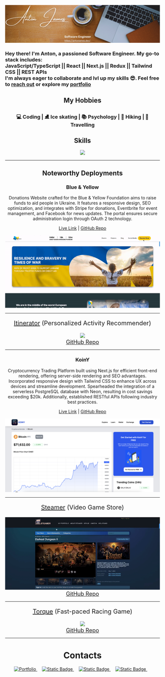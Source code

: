 
<a href="https://antonjames.dev/">
  <img src="./assets/banner2.png">
</a>
<br>

<h3>Hey there! I'm Anton, a passioned Software Engineer. My go-to stack includes: 
<div>JavaScript/TypeScript || React || Next.js || Redux || Tailwind CSS || REST APIs</div>
I'm always eager to collaborate and lvl up my skills 😎. Feel free to <a href="https://antonjames.dev/#contact">reach out</a> or explore my <a href="https://antonjames.dev/">portfolio</a></h3>


<div align="center">
  <h2>My Hobbies</h2>
  <h3>💻 Coding | ⛸️ Ice skating | 📚 Psychology | 🥾 Hiking | 🧳 Travelling</h3>
  <!-- <hr> -->
  <h2>Skills</h2>
  <img src="https://skillicons.dev/icons?i=js,ts,react,redux,ruby,rails,python,go,nodejs,webpack,html,css,tailwind,docker,next,postgres,mongodb,git,express,aws&perline=10" />
  <hr>
  <h2>Noteworthy Deployments</h2>

  <!-- <p style="font-size: 20px;"><a href="https://antonjames.dev/">Portfolio</a></p>
  <img src="./assets/portfolio_gif.gif">
  <br>
  <a style="font-size: 18px;" style="font-size: 18px;" href="https://antonjames.dev/">GitHub Repo</a>
  <hr> -->

  <h3>Blue & Yellow</h3>
  <p>Donations Website crafted for the Blue & Yellow Foundation aims to raise funds to aid people in Ukraine. It features a responsive design, SEO optimization, and integrates with Stripe for donations, Eventbrite for event management, and Facebook for news updates. The portal ensures secure administration login through OAuth 2 technology.</p>
  <p><a href="https://blueyellowfoundation.org/">Live Link</a> | <a href="https://github.com/AntonJames-Sistence/BlueYellowTeam">GitHub Repo</a></p>
  <img src="./assets/blueyellow_gif.gif">
  <hr>

  <p style="font-size: 20px"><a href="https://excursionexplorer.onrender.com/">Itinerator</a> (Personalized Activity Recommender)</p>
  <img src="./assets/itinerator_gif.gif">
  <br>
  <a style="font-size: 18px;" href="https://github.com/dtannyc1/itinerator">GitHub Repo</a>
  <hr>
    
  <h3>KoinY</h3>
  <p>Cryptocurrency Trading Platform built using Next.js for efficient front-end rendering, offering server-side rendering and SEO advantages. Incorporated responsive design with Tailwind CSS to enhance UX across devices and streamline development. Spearheaded the integration of a serverless PostgreSQL database with Neon, resulting in cost savings exceeding $20k. Additionally, established RESTful APIs following industry best practices.</p>
  <p><a href="https://koiny.vercel.app/">Live Link</a> | <a href="https://github.com/AntonJames-Sistence/KoinY">GitHub Repo</a></p>
  <img src="./assets/koiny.png">
  <hr>

  <p style="font-size: 20px;"><a href="https://steamer-9bo7.onrender.com/">Steamer</a> (Video Game Store)</p>
  <img src="./assets/steamer_gif.gif">
  <br>
  <a style="font-size: 18px;" href="https://github.com/AntonJames-Sistence/Steamer">GitHub Repo</a>
  <hr>

  <p style="font-size: 20px;"><a href="https://antonjames-sistence.github.io/Torque/">Torque</a> (Fast-paced Racing Game)</p>
  <img src="./assets/torque_gif.gif">
  <br>
  <a style="font-size: 18px;" href="https://github.com/AntonJames-Sistence/Torque">GitHub Repo</a>
  <hr>

  <h1>Contacts</h1>
</div>

<div align="center">
  <a href="https://antonjames.dev/">
    <img alt="Portfolio" src="https://img.shields.io/badge/My-Portfolio-067326">
  </a> &nbsp;&nbsp;&nbsp;
  <a href="https://www.linkedin.com/in/anton-james-ja/">
<!--     <img src="https://img.shields.io/badge/LinkedIn-0077B5?style=for-the-badge&logo=linkedin&logoColor=white"> -->
    <img alt="Static Badge" src="https://img.shields.io/badge/Linked-In-blue">
  </a> &nbsp;&nbsp;&nbsp;
  <a href="https://wellfound.com/u/anton-james">
<!--     <img src="https://img.shields.io/badge/AngelList-000000?style=for-the-badge&logo=AngelList&logoColor=white"> -->
    <img alt="Static Badge" src="https://img.shields.io/badge/Well-found-929608">
  </a> &nbsp;&nbsp;&nbsp;
  <a href="mailto:anton.james.ja@gmail.com">
<!--     <img src="https://img.shields.io/badge/Gmail-D14836?style=for-the-badge&logo=gmail&logoColor=white"> -->
    <img alt="Static Badge" src="https://img.shields.io/badge/e-Mail-8a150c">
  </a> &nbsp;&nbsp;&nbsp;
</div>
